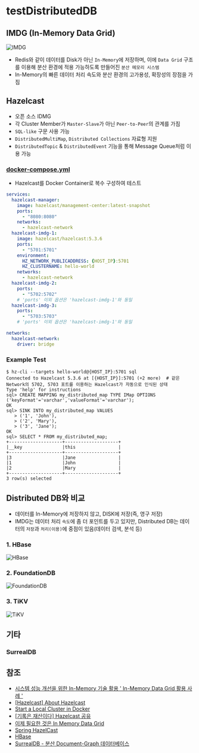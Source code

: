 # testDistributedDB
## IMDG (In-Memory Data Grid)
![IMDG](https://image.samsungsds.com/kr/insights/memory1.jpg?queryString=20231030024258)
- Redis와 같이 데이터를 Disk가 아닌 `In-Memory`에 저장하며, 이에 `Data Grid` 구조를 이용해 분산 환경에 적용 가능하도록 만들어진 `분산 메모리 시스템`
- In-Memory의 빠른 데이터 처리 속도와 분산 환경의 고가용성, 확장성의 장점을 가짐

## Hazelcast
- 오픈 소스 IDMG
- 각 Cluster Member가 `Master-Slave`가 아닌 `Peer-to-Peer`의 관계를 가짐
- `SQL-like` 구문 사용 가능
- `DistributedMultiMap`, `Distributed Collections` 자료형 지원
- `DistributedTopic` & `DistributedEvent` 기능을 통해 Message Queue처럼 이용 가능

### [docker-compose.yml](https://github.com/HashCitrine/testDistributedDB/tree/master/hazelcast/docker-compose.yml)
- Hazelcast를 Docker Container로 복수 구성하여 테스트

```yaml
services:
  hazelcast-manager:
    image: hazelcast/management-center:latest-snapshot
    ports:
      - "8080:8080"
    networks:
      - hazelcast-network
  hazelcast-imdg-1:
    image: hazelcast/hazelcast:5.3.6
    ports:
      - "5701:5701"
    environment:
      HZ_NETWORK_PUBLICADDRESS: {HOST_IP}:5701
      HZ_CLUSTERNAME: hello-world
    networks:
      - hazelcast-network
  hazelcast-imdg-2:
    ports:
      - "5702:5702"
    # 'ports' 이외 옵션은 'hazelcast-imdg-1'와 동일
  hazelcast-imdg-3:
    ports:
      - "5703:5703"
    # 'ports' 이외 옵션은 'hazelcast-imdg-1'와 동일
    
networks:
  hazelcast-network:
    driver: bridge
```

### Example Test
``` shell
$ hz-cli --targets hello-world@{HOST_IP}:5701 sql
Connected to Hazelcast 5.3.6 at [{HOST_IP}]:5701 (+2 more)  # 같은 Network의 5702, 5703 포트를 이용하는 Hazelcast가 자동으로 인식된 상태
Type 'help' for instructions
sql> CREATE MAPPING my_distributed_map TYPE IMap OPTIONS ('keyFormat'='varchar','valueFormat'='varchar');
OK
sql> SINK INTO my_distributed_map VALUES
   > ('1', 'John'),
   > ('2', 'Mary'),
   > ('3', 'Jane');
OK
sql> SELECT * FROM my_distributed_map;
+--------------------+--------------------+
|__key               |this                |
+--------------------+--------------------+
|3                   |Jane                |
|1                   |John                |
|2                   |Mary                |
+--------------------+--------------------+
3 row(s) selected
```

## Distributed DB와 비교
- 데이터를 In-Memory에 저장하지 않고, DISK에 저장(즉, 영구 저장)
- IMDG는 데이터 처리 `속도`에 좀 더 포인트를 두고 있지만, Distributed DB는 데이터의 `저장`과 `처리(이용)`에 중점이 있음(데이터 검색, 분석 등)

### 1. HBase
![HBase](https://hbase.apache.org/images/replication_overview.png) 
### 2. FoundationDB
![FoundationDB](https://apple.github.io/foundationdb/_images/architecture-1.jpeg)
### 3. TiKV
![TiKV](https://tikv.org/img/tikv-architecture.png)

## 기타
### SurrealDB

## 참조
- [시스템 성능 개선을 위한 In-Memory 기술 활용 ' In-Memory Data Grid 활용 사례 '](https://www.samsungsds.com/kr/insights/in-memory-data-grid.html)
- [[Hazelcast] About Hazelcast](https://medium.com/aisland/hazelcast-about-hazelcast-94a30838c0c)
- [Start a Local Cluster in Docker](https://docs.hazelcast.com/hazelcast/5.3/getting-started/get-started-docker)
- [[기록은 재산이다] Hazelcast 공유](https://supawer0728.github.io/2018/03/11/hazelcast/)
- [이제 필요한 것은 In Memory Data Grid](https://d2.naver.com/helloworld/106824)
- [Spring HazelCast](https://brunch.co.kr/@springboot/56)
- [HBase](https://www.joinc.co.kr/w/man/12/hadoop/hbase/about)
- [SurrealDB - 분산 Document-Graph 데이터베이스](https://djlee118.tistory.com/609)